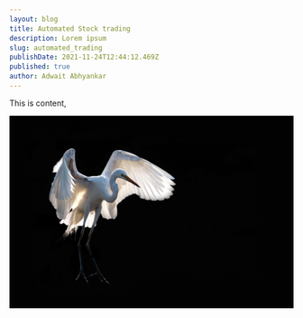 ```yaml
---
layout: blog
title: Automated Stock trading
description: Lorem ipsum
slug: automated_trading
publishDate: 2021-11-24T12:44:12.469Z
published: true
author: Adwait Abhyankar
---
```

This is content, 

![stork](/static/img/david-clode-c2tsguli1kc-unsplash.jpg "Stork")